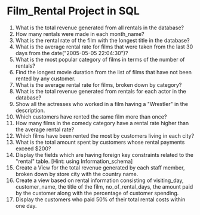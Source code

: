 # Film_Rental Project in SQL


1.	What is the total revenue generated from all rentals in the database? 
2.	How many rentals were made in each month_name? 
3.	What is the rental rate of the film with the longest title in the database? 
4.	What is the average rental rate for films that were taken from the last 30 days from the date("2005-05-05 22:04:30")? 
5.	What is the most popular category of films in terms of the number of rentals? 
6.	Find the longest movie duration from the list of films that have not been rented by any customer. 
7.	What is the average rental rate for films, broken down by category? 
8.	What is the total revenue generated from rentals for each actor in the database? 
9.	Show all the actresses who worked in a film having a "Wrestler" in the description. 
10.	Which customers have rented the same film more than once? 
11.	How many films in the comedy category have a rental rate higher than the average rental rate? 
12.	Which films have been rented the most by customers living in each city? 
13.	What is the total amount spent by customers whose rental payments exceed $200? 
14.	Display the fields which are having foreign key constraints related to the "rental" table. [Hint: using Information_schema] 
15.	Create a View for the total revenue generated by each staff member, broken down by store city with the country name. 
16.	Create a view based on rental information consisting of visiting_day, customer_name, the title of the film,  no_of_rental_days, the amount paid by the customer along with the percentage of customer spending. 
17.	Display the customers who paid 50% of their total rental costs within one day. 

